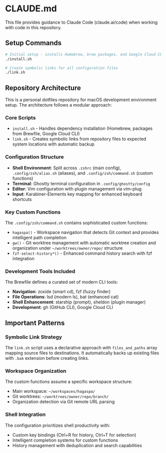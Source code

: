 # CLAUDE.md

This file provides guidance to Claude Code (claude.ai/code) when working with code in this repository.

## Setup Commands

```bash
# Initial setup - installs Homebrew, brew packages, and Google Cloud CLI
./install.sh

# Create symbolic links for all configuration files
./link.sh
```

## Repository Architecture

This is a personal dotfiles repository for macOS development environment setup. The architecture follows a modular approach:

### Core Scripts
- `install.sh` - Handles dependency installation (Homebrew, packages from Brewfile, Google Cloud CLI)
- `link.sh` - Creates symbolic links from repository files to expected system locations with automatic backup

### Configuration Structure
- **Shell Environment**: Split across `.zshrc` (main config), `.config/zsh/alias.sh` (aliases), and `.config/zsh/command.sh` (custom functions)
- **Terminal**: Ghostty terminal configuration in `.config/ghostty/config`
- **Editor**: Vim configuration with plugin management via vim-plug
- **Input**: Karabiner-Elements key mapping for enhanced keyboard shortcuts

### Key Custom Functions
The `.config/zsh/command.sh` contains sophisticated custom functions:

- `hagaspa()` - Workspace navigation that detects Git context and provides intelligent path completion
- `gw()` - Git worktree management with automatic worktree creation and organization under `~/worktrees/owner/repo/` structure
- `fzf-select-history*()` - Enhanced command history search with fzf integration

### Development Tools Included
The Brewfile defines a curated set of modern CLI tools:
- **Navigation**: zoxide (smart cd), fzf (fuzzy finder)
- **File Operations**: lsd (modern ls), bat (enhanced cat)
- **Shell Enhancement**: starship (prompt), sheldon (plugin manager)
- **Development**: gh (GitHub CLI), Google Cloud CLI

## Important Patterns

### Symbolic Link Strategy
The `link.sh` script uses a declarative approach with `files_and_paths` array mapping source files to destinations. It automatically backs up existing files with `.bak` extension before creating links.

### Workspace Organization
The custom functions assume a specific workspace structure:
- Main workspace: `~/workspaces/hagaspa/`
- Git worktrees: `~/worktrees/owner/repo/branch/`
- Organization detection via Git remote URL parsing

### Shell Integration
The configuration prioritizes shell productivity with:
- Custom key bindings (Ctrl+R for history, Ctrl+T for selection)
- Intelligent completion systems for custom functions
- History management with deduplication and search capabilities
